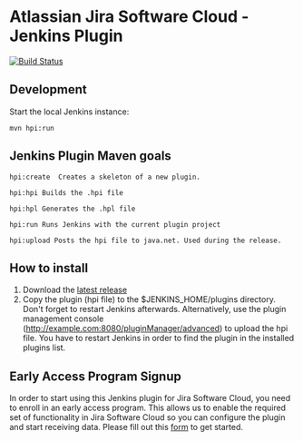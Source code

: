# Atlassian Jira Software Cloud - Jenkins Plugin

[![Build Status](https://ci.jenkins.io/job/Plugins/job/atlassian-jira-software-cloud-plugin/job/master/badge/icon)](https://ci.jenkins.io/job/Plugins/job/atlassian-jira-software-cloud-plugin/job/master/)

## Development

Start the local Jenkins instance:

    mvn hpi:run


## Jenkins Plugin Maven goals

	hpi:create  Creates a skeleton of a new plugin.
	
	hpi:hpi Builds the .hpi file

	hpi:hpl Generates the .hpl file

	hpi:run Runs Jenkins with the current plugin project

	hpi:upload Posts the hpi file to java.net. Used during the release.
	
	
## How to install

1. Download the [latest release](https://github.com/atlassian/atlassian-jira-software-cloud/releases/latest)
2. Copy the plugin (hpi file) to the $JENKINS_HOME/plugins directory. Don't forget to restart Jenkins afterwards. 
Alternatively, use the plugin management console (http://example.com:8080/pluginManager/advanced) to upload the hpi file. You have to restart Jenkins in order to find the plugin in the installed plugins list.

Early Access Program Signup
-----------------------------------------------------------

In order to start using this Jenkins plugin for Jira Software Cloud, you need to enroll in an early access program. This allows us to enable the required set of functionality in Jira Software Cloud so you can configure the plugin and start receiving data. Please fill out this [form](https://forms.gle/z8QUubZcgy4HyJCs8) to get started.